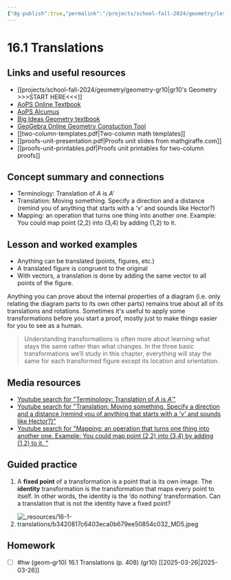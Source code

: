 ```yaml
---
{"dg-publish":true,"permalink":"/projects/school-fall-2024/geometry/lessons/16-1-translations/"}
---
```



#  16.1 Translations

## Links and useful resources 

- [[projects/school-fall-2024/geometry/geometry-gr10\|gr10's Geometry >>>START HERE<<<]]
- [AoPS Online Textbook](https://artofproblemsolving.com/ebooks/intro-geometry-ebook/c0toc)
- [AoPS Alcumus](https://artofproblemsolving.com/teacher/students)
- [Big Ideas Geometry textbook](https://bim.easyaccessmaterials.com/?level=12)
- [GeoGebra Online Geometry Constuction Tool](https://www.geogebra.org/geometry?lang=en/)
- [[two-column-templates.pdf|Two-column math templates]]
- [[proofs-unit-presentation.pdf|Proofs unit slides from mathgiraffe.com]]
- [[proofs-unit-printables.pdf|Proofs unit printables for two-column proofs]]



## Concept summary and connections


- Terminology: Translation of $A$ is $A'$ 
- Translation: Moving something. Specify a direction and a distance (remind you of anything that starts with a 'v' and sounds like Hector?) 
- Mapping: an operation that turns one thing into another one. Example: You could map point (2,2) into (3,4) by adding (1,2) to it.  

## Lesson and worked examples

- Anything can be translated (points, figures, etc.)
- A translated figure is congruent to the original
- With vectors, a translation is done by adding the same vector to all points of the figure.

Anything you can prove about the internal properties of a diagram (i.e. only relating the diagram parts to its own other parts) remains true about all of its translations and rotations. Sometimes it's useful to apply some transformations before you start a proof, mostly just to make things easier for you to see as a human.

> Understanding transformations is often more about learning what stays the same rather than what changes. In the three basic transformations we’ll study in this chapter, everything will stay the same for each transformed figure except its location and orientation.


## Media resources

- [Youtube search for "Terminology: Translation of $A$ is $A'$"](https://www.youtube.com/results?search_query=Terminology:%20Translation%20of%20$A$%20is%20$A'$) 
- [Youtube search for "Translation: Moving something. Specify a direction and a distance (remind you of anything that starts with a 'v' and sounds like Hector?)"](https://www.youtube.com/results?search_query=Translation:%20Moving%20something.%20Specify%20a%20direction%20and%20a%20distance%20(remind%20you%20of%20anything%20that%20starts%20with%20a%20'v'%20and%20sounds%20like%20Hector?)) 
- [Youtube search for "Mapping: an operation that turns one thing into another one. Example: You could map point (2,2) into (3,4) by adding (1,2) to it. "](https://www.youtube.com/results?search_query=Mapping:%20an%20operation%20that%20turns%20one%20thing%20into%20another%20one.%20Example:%20You%20could%20map%20point%20(2,2)%20into%20(3,4)%20by%20adding%20(1,2)%20to%20it.%20) 

## Guided practice

1. A **fixed point** of a transformation is a point that is its own image. The **identity** transformation is the transformation that maps every point to itself. In other words, the identity is the ‘do nothing’ transformation. Can a translation that is not the identity have a fixed point?

2. ![_resources/16-1-translations/b3420817c6403eca0b679ee50854c032_MD5.jpeg](/img/user/projects/school-fall-2024/geometry/lessons/_resources/16-1-translations/b3420817c6403eca0b679ee50854c032_MD5.jpeg)


## Homework


- [ ] #hw (geom-gr10) 16.1 Translations  (p. 408) (gr10) [[2025-03-26\|2025-03-26]] 


